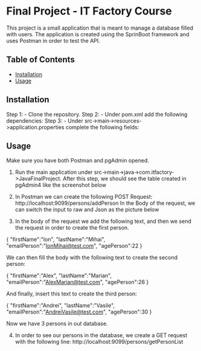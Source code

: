 # Final Project - IT Factory Course

This project is a small application that is meant to manage a database filled with users. 
The application is created using the SprinBoot framework and uses Postman in order to test the API.

## Table of Contents

- [Installation](#installation)
- [Usage](#usage)

## Installation

Step 1: - Clone the repository.
Step 2: - Under pom.xml add the following dependencies: <To be filled>
Step 3: - Under src->main->resources->application.properties complete the following fields: <To be filled>

## Usage

Make sure you have both Postman and pgAdmin opened.

1. Run the main application under src->main->java->com.itfactory->JavaFinalProject.
After this step, we should see the table created in pgAdmin4 like the screenshot below <To be filled>

2. In Postman we can create the following POST Request: http://localhost:9099/persons/addPerson
In the Body of the request, we can switch the input to raw and Json as the picture below <To be filled>

3. In the body of the request we add the following text, and then we send the request in order to create the first person.

{
"firstName":"Ion",
"lastName":"Mihai",
"emailPerson":"IonMihai@test.com",
"agePerson":22
}

We can then fill the body with the following text to create the second person:

{
"firstName":"Alex",
"lastName":"Marian",
"emailPerson":"AlexMarian@test.com",
"agePerson":26
}

And finally, insert this text to create the third person:

{
"firstName":"Andrei",
"lastName":"Vasile",
"emailPerson":"AndreiVasile@test.com",
"agePerson":30
}

Now we have 3 persons in out database.

4. In order to see our persons in the database, we create a GET request with the following line: http://localhost:9099/persons/getPersonList